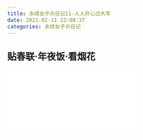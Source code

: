 ```yaml
---
title: 永续女子の日记11-人人开心过大年
date: 2021-02-11 22:08:37
categories: 永续女子の日记
---
```


## 贴春联·年夜饭·看烟花

<iframe src="//player.bilibili.com/player.html?aid=801697571&bvid=BV1ry4y1E7mG&cid=296483401&page=1" scrolling="no" border="0" frameborder="no" framespacing="0" allowfullscreen="true"> </iframe>
